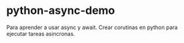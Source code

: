 # python-async-demo

Para aprender a usar async y await. Crear corutinas en python para ejecutar tareas asincronas.
